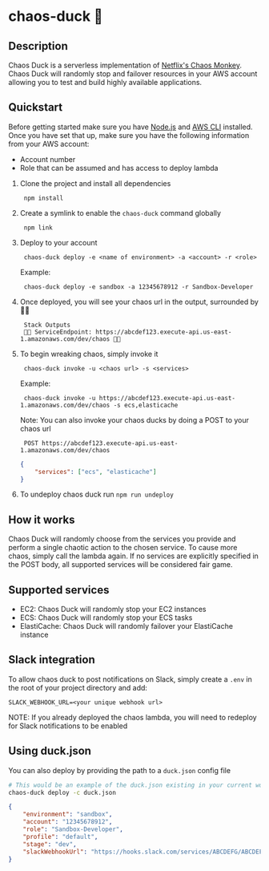 # chaos-duck 🦆

## Description

Chaos Duck is a serverless implementation of [Netflix's Chaos Monkey](https://github.com/Netflix/chaosmonkey). Chaos Duck will randomly stop and failover resources in your AWS account allowing you to test and build highly available applications.

## Quickstart

Before getting started make sure you have [Node.js](https://nodejs.org) and [AWS CLI](https://docs.aws.amazon.com/cli/latest/userguide/cli-chap-install.html) installed. Once you have set that up, make sure you have the following information from your AWS account:

- Account number
- Role that can be assumed and has access to deploy lambda

1. Clone the project and install all dependencies

        npm install

2. Create a symlink to enable the `chaos-duck` command globally

        npm link

3. Deploy to your account

        chaos-duck deploy -e <name of environment> -a <account> -r <role>

    Example:

        chaos-duck deploy -e sandbox -a 12345678912 -r Sandbox-Developer

4. Once deployed, you will see your chaos url in the output, surrounded by 🦆🦆

        Stack Outputs
        🦆🦆 ServiceEndpoint: https://abcdef123.execute-api.us-east-1.amazonaws.com/dev/chaos 🦆🦆

5. To begin wreaking chaos, simply invoke it

        chaos-duck invoke -u <chaos url> -s <services>

    Example:

        chaos-duck invoke -u https://abcdef123.execute-api.us-east-1.amazonaws.com/dev/chaos -s ecs,elasticache

    Note: You can also invoke your chaos ducks by doing a POST to your chaos url

        POST https://abcdef123.execute-api.us-east-1.amazonaws.com/dev/chaos

    ```json
    {
        "services": ["ecs", "elasticache"]
    }
    ```

6. To undeploy chaos duck run `npm run undeploy`

## How it works

Chaos Duck will randomly choose from the services you provide and perform a single chaotic action to the chosen service. To cause more chaos, simply call the lambda again. If no services are explicitly specified in the POST body, all supported services will be considered fair game.

## Supported services

- EC2: Chaos Duck will randomly stop your EC2 instances
- ECS: Chaos Duck will randomly stop your ECS tasks
- ElastiCache: Chaos Duck will randomly failover your ElastiCache instance

## Slack integration

To allow chaos duck to post notifications on Slack, simply create a `.env` in the root of your project directory and add:

```text
SLACK_WEBHOOK_URL=<your unique webhook url>
```

NOTE: If you already deployed the chaos lambda, you will need to redeploy for Slack notifications to be enabled

## Using duck.json

You can also deploy by providing the path to a `duck.json` config file

```sh
# This would be an example of the duck.json existing in your current working directory
chaos-duck deploy -c duck.json
```

```json
{
    "environment": "sandbox",
    "account": "12345678912",
    "role": "Sandbox-Developer",
    "profile": "default",
    "stage": "dev",
    "slackWebhookUrl": "https://hooks.slack.com/services/ABCDEFG/ABCDEFG123/adsfadsfadsfadsf"
}
```